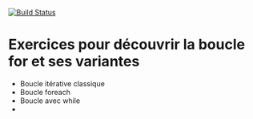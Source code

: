 [![Build Status](https://travis-ci.org/KodKlod/BouclesFor.svg?branch=master)](https://travis-ci.org/KodKlod/BouclesFor)

# Exercices pour découvrir la boucle for et ses variantes

- Boucle itérative classique
- Boucle foreach
- Boucle avec while
- 
